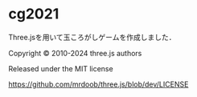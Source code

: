 # cg2021

Three.jsを用いて玉ころがしゲームを作成しました．

Copyright © 2010-2024 three.js authors

Released under the MIT license

https://github.com/mrdoob/three.js/blob/dev/LICENSE